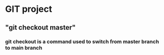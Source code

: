 # GIT project

## "git checkout master"

### git checkout is a command used to switch from master branch to main branch